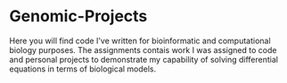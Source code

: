 # Genomic-Projects
Here you will find code I've written for bioinformatic and computational biology purposes. The assignments contais work I was assigned to code and personal projects to demonstrate my capability of solving differential equations in terms of biological models.
